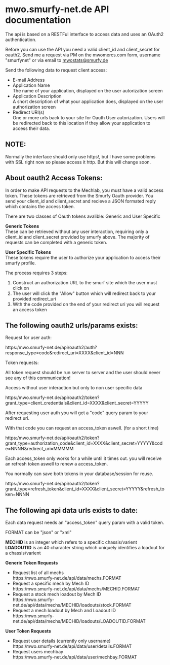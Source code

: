 mwo.smurfy-net.de API documentation
=========================================

The api is based on a RESTFul interface to access data and uses an OAuth2 authentication.

Before you can use the API you need a valid client_id and client_secret for oauth2.
Send me a request via PM on the mwomercs.com form, username "smurfynet" or via email to mwostats@smurfy.de

Send the following data to request client access:

* E-mail Address
* Application Name  
The name of your application, displayed on the user autorization screen
* Application Description  
A short description of what your application does, displayed on the user authorization screen
* Redirect URI(s)  
One or more urls back to your site for Oauth User autorization.  Users will be redirected back to this location if they allow your application to access their data.

NOTE:
-----

Normally the interface should only use https!, but I have some problems with SSL right now so please access it http.
But this will change soon.

About oauth2 Access Tokens:
---------------------------
In order to make API requests to the Mechlab, you must have a valid access token.  These tokens are retrieved from the Smurfy Oauth provider.  You send your client_id and client_secret and recieve a JSON formated reply which contains the access token.

There are two classes of Oauth tokens avalible: 
Generic and User Specific

**Generic Tokens**  
These can be retrieved without any user interaction, requiring only a client_id and client_secret provided by smurfy above.  The majority of requests can be completed with a generic token.

**User Specific Tokens**  
These tokens require the user to authorize your application to access their smurfy profile.  

The process requires 3 steps:

1. Construct an authorization URL to the smurf site which the user must click on
2. The user will click the "Allow" button which will redirect back to your provided redirect_uri
3. With the code provided on the end of your redirect uri you will request an access token


The following oauth2 urls/params exists:
----------------------------------------

Request for user auth:

https:/mwo.smurfy-net.de/api/oauth2/auth?response_type=code&redirect_uri=XXXX&client_id=NNN

Token requests:

All token request should be run server to server and the user should never see any of this communication!

Access without user interaction but only to non user specific data

https:/mwo.smurfy-net.de/api/oauth2/token?grant_type=client_credentials&client_id=XXXX&client_secret=YYYYY

After requesting user auth you will get a "code" query param to your redirect uri.

With that code you can request an access_token aswell. (for a short time)

https:/mwo.smurfy-net.de/api/oauth2/token?grant_type=authorization_code&client_id=XXXX&client_secret=YYYYY&code=NNNN&redirect_uri=MMMMM

Each access_token only works for a while until it times out. you will receive an refresh token aswell to renew a access_token.

You normally can save both tokens in your database/session for reuse.

https:/mwo.smurfy-net.de/api/oauth2/token?grant_type=refresh_token&client_id=XXXX&client_secret=YYYYY&refresh_token=NNNN

The following api data urls exists to date:
-------------------------------------------

Each data request needs an "access_token" query param with a valid token.

FORMAT can be "json" or "xml"

**MECHID** is an integer which refers to a specific chassis/varient  
**LOADOUTID** is an 40 character string which uniquely identifies a loadout for a chassis/varient

**Generic Token Requests**  
+ Request list of all mechs  
https:/mwo.smurfy-net.de/api/data/mechs.FORMAT
+ Request a specific mech by Mech ID  
https:/mwo.smurfy-net.de/api/data/mechs/MECHID.FORMAT
+ Request a stock mech loadout by Mech ID  
https:/mwo.smurfy-net.de/api/data/mechs/MECHID/loadouts/stock.FORMAT
+ Request a mech loadout by Mech and Loadout ID  
https:/mwo.smurfy-net.de/api/data/mechs/MECHID/loadouts/LOADOUTID.FORMAT

**User Token Requests**  
+ Request user details (currently only username)  
https:/mwo.smurfy-net.de/api/data/user/details.FORMAT
+ Request users mechbay  
https:/mwo.smurfy-net.de/api/data/user/mechbay.FORMAT

